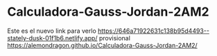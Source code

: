 # Calculadora-Gauss-Jordan-2AM2
Este es el nuevo link para verlo https://646a71922631c138b95d4493--stately-dusk-01f1b6.netlify.app/
provisional https://alemondragon.github.io/Calculadora-Gauss-Jordan-2AM2/
